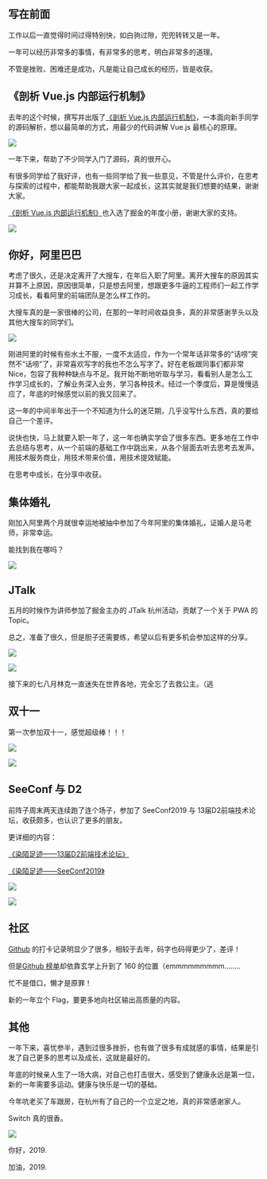 ## 写在前面

工作以后一直觉得时间过得特别快，如白驹过隙，兜兜转转又是一年。

一年可以经历非常多的事情，有非常多的思考，明白非常多的道理。

不管是挫败、困难还是成功，凡是能让自己成长的经历，皆是收获。


## 《剖析 Vue.js 内部运行机制》

去年的这个时候，撰写并出版了[《剖析 Vue.js 内部运行机制》](https://juejin.im/book/5a36661851882538e2259c0f)，一本面向新手同学的源码解析，想以最简单的方式，用最少的代码讲解 Vue.js 最核心的原理。

![](https://i.loli.net/2018/02/21/5a8d2abcdfbb2.png)

一年下来，帮助了不少同学入门了源码，真的很开心。

有很多同学给了我好评，也有一些同学给了我一些意见，不管是什么评价，在思考与探索的过程中，都能帮助我跟大家一起成长，这其实就是我们想要的结果，谢谢大家。

[《剖析 Vue.js 内部运行机制》](https://juejin.im/book/5a36661851882538e2259c0f)也入选了掘金的年度小册，谢谢大家的支持。

![](https://i.loli.net/2019/01/19/5c42e697163d1.jpg)

## 你好，阿里巴巴

考虑了很久，还是决定离开了大搜车，在年后入职了阿里。离开大搜车的原因其实并算不上原因，原因很简单，只是想去阿里，想跟更多牛逼的工程师们一起工作学习成长，看看阿里的前端团队是怎么样工作的。

大搜车真的是一家很棒的公司，在那的一年时间收益良多，真的非常感谢芋头以及其他大搜车的同学们。

![](https://i.loli.net/2019/01/19/5c42ea0739cfd.jpg)

刚进阿里的时候有些水土不服，一度不太适应，作为一个常年话非常多的“话唠”突然不“话唠”了，非常喜欢写字的我也不怎么写字了。好在老板跟同事们都非常 Nice，包容了我种种缺点与不足。我开始不断地听取与学习，看看别人是怎么工作学习成长的，了解业务深入业务，学习各种技术。经过一个季度后，算是慢慢适应了，年底的时候感觉以前的我又回来了。

这一年的中间半年出于一个不知道为什么的迷茫期，几乎没写什么东西，真的要给自己一个差评。

说快也快，马上就要入职一年了，这一年也确实学会了很多东西。更多地在工作中去总结与思考，从一个前端的基础工作中跳出来，从各个层面去听去思考去发声。用技术服务商业，用技术带来价值，用技术提效赋能。

在思考中成长，在分享中收获。

## 集体婚礼

刚加入阿里两个月就很幸运地被抽中参加了今年阿里的集体婚礼，证婚人是马老师，非常幸运。

能找到我在哪吗？

![](https://i.loli.net/2019/01/19/5c42f5b1b24ce.jpg)

## JTalk

五月的时候作为讲师参加了掘金主办的 JTalk 杭州活动，贡献了一个关于 PWA 的 Topic。

总之，准备了很久，但是胆子还需要练，希望以后有更多机会参加这样的分享。

![](https://i.loli.net/2019/01/19/5c42f642e5b47.jpg)

![](https://i.loli.net/2019/01/19/5c42f64307ede.jpg)

接下来的七八月林克一直迷失在世界各地，完全忘了去救公主。（逃

## 双十一

第一次参加双十一，感觉超级棒！！！

![](https://i.loli.net/2019/01/19/5c42f710c65a7.jpg)

![](https://i.loli.net/2019/01/19/5c42f7c40ec44.jpg)

## SeeConf 与 D2

前阵子周末两天连续跑了连个场子，参加了 SeeConf2019 与 13届D2前端技术论坛，收获颇多，也认识了更多的朋友。

更详细的内容：

[《染陌足迹——13届D2前端技术论坛》](https://github.com/answershuto/Blog/blob/master/blogs/%E6%9F%93%E9%99%8C%E8%B6%B3%E8%BF%B9%E2%80%94%E2%80%9413%E5%B1%8AD2%E5%89%8D%E7%AB%AF%E6%8A%80%E6%9C%AF%E8%AE%BA%E5%9D%9B.MarkDown)

[《染陌足迹——SeeConf2019》](https://github.com/answershuto/Blog/blob/master/blogs/%E6%9F%93%E9%99%8C%E8%B6%B3%E8%BF%B9%E2%80%94%E2%80%94SeeConf2019.MarkDown)

![](https://i.loli.net/2019/01/13/5c3b29108aa3e.jpg)

![](https://i.loli.net/2019/01/05/5c30bf2bb1ded.jpg)

## 社区

[Github](https://github.com/answershuto) 的打卡记录明显少了很多，相较于去年，码字也码得更少了，差评！

但是[Github 榜单](http://githubrank.com/)却依靠玄学上升到了 160 的位置（emmmmmmmmm........

忙不是借口，懒才是原罪！

新的一年立个 Flag，要更多地向社区输出高质量的内容。

## 其他

一年下来，喜忧参半，遇到过很多挫折，也有做了很多有成就感的事情，结果是引发了自己更多的思考以及成长，这就是最好的。

年底的时候亲人生了一场大病，对自己也打击很大，感受到了健康永远是第一位，新的一年需要多运动。健康与快乐是一切的基础。

今年吭老买了车跟房，在杭州有了自己的一个立足之地，真的非常感谢家人。

Switch 真的很香。

![](https://i.loli.net/2019/01/19/5c42f7106749b.jpg)

你好，2019.

加油，2019.